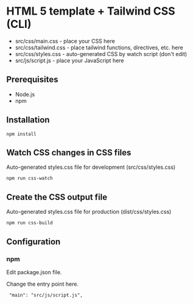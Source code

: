 # HTML 5 template + Tailwind CSS (CLI)

- src/css/main.css - place your CSS here
- src/css/tailwind.css - place tailwind functions, directives, etc. here
- src/css/styles.css - auto-generated CSS by watch script (don't edit)
- src/js/script.js - place your JavaScript here

## Prerequisites

- Node.js
- npm

## Installation

```npm install```

## Watch CSS changes in CSS files

Auto-generated styles.css file for development (src/css/styles.css)

``` npm run css-watch ```

## Create the CSS output file

 Auto-generated styles.css file for production (dist/css/styles.css)

``` npm run css-build ```

## Configuration

### npm 

Edit package.json file.

Change the entry point here.

``` "main": "src/js/script.js",```